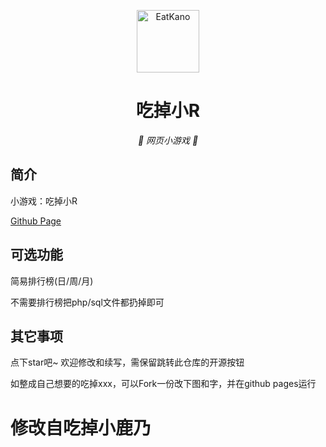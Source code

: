 <p align="center">
  <a href="https://imouup.github.io/EatxR"><img src="https://cdn.jsdelivr.net/gh/imouup/pico/picxr.jpg" width="100" height="100" alt="EatKano"></a>
</p>
<div align="center">

# 吃掉小R

_🦌 网页小游戏 🥛_

</div>


## 简介

小游戏：吃掉小R



[Github Page](https://imouup.github.io/EatxR/index.html)

## 可选功能

简易排行榜(日/周/月)

不需要排行榜把php/sql文件都扔掉即可

## 其它事项

点下star吧~ 欢迎修改和续写，需保留跳转此仓库的开源按钮

如整成自己想要的吃掉xxx，可以Fork一份改下图和字，并在github pages运行

# 修改自吃掉小鹿乃
